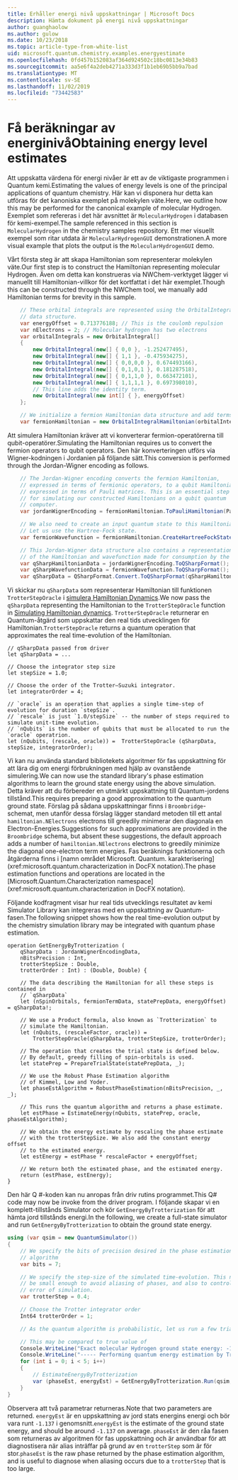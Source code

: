 ```yaml
---
title: Erhåller energi nivå uppskattningar | Microsoft Docs
description: Hämta dokument på energi nivå uppskattningar
author: guanghaolow
ms.author: gulow
ms.date: 10/23/2018
ms.topic: article-type-from-white-list
uid: microsoft.quantum.chemistry.examples.energyestimate
ms.openlocfilehash: 0fd457b152083af364d924502c18bc0813e34b83
ms.sourcegitcommit: aa5e6f4a2deb4271a333d3f1b1eb69b5bb9a7bad
ms.translationtype: MT
ms.contentlocale: sv-SE
ms.lasthandoff: 11/02/2019
ms.locfileid: "73442583"
---
```

# <a name="obtaining-energy-level-estimates"></a><span data-ttu-id="99e33-103">Få beräkningar av energinivå</span><span class="sxs-lookup"><span data-stu-id="99e33-103">Obtaining energy level estimates</span></span>
<span data-ttu-id="99e33-104">Att uppskatta värdena för energi nivåer är ett av de viktigaste programmen i Quantum kemi.</span><span class="sxs-lookup"><span data-stu-id="99e33-104">Estimating the values of energy levels is one of the principal applications of quantum chemistry.</span></span> <span data-ttu-id="99e33-105">Här kan vi disponera hur detta kan utföras för det kanoniska exemplet på molekylen väte.</span><span class="sxs-lookup"><span data-stu-id="99e33-105">Here, we outline how this may be performed for the canonical example of molecular Hydrogen.</span></span> <span data-ttu-id="99e33-106">Exemplet som refereras i det här avsnittet är `MolecularHydrogen` i databasen för kemi-exempel.</span><span class="sxs-lookup"><span data-stu-id="99e33-106">The sample referenced in this section is `MolecularHydrogen` in the chemistry samples repository.</span></span> <span data-ttu-id="99e33-107">Ett mer visuellt exempel som ritar utdata är `MolecularHydrogenGUI` demonstrationen.</span><span class="sxs-lookup"><span data-stu-id="99e33-107">A more visual example that plots the output is the `MolecularHydrogenGUI` demo.</span></span>

<span data-ttu-id="99e33-108">Vårt första steg är att skapa Hamiltonian som representerar molekylen väte.</span><span class="sxs-lookup"><span data-stu-id="99e33-108">Our first step is to construct the Hamiltonian representing molecular Hydrogen.</span></span> <span data-ttu-id="99e33-109">Även om detta kan konstrueras via NWChem-verktyget lägger vi manuellt till Hamiltonian-villkor för det kortfattat i det här exemplet.</span><span class="sxs-lookup"><span data-stu-id="99e33-109">Though this can be constructed through the NWChem tool, we manually add Hamiltonian terms for brevity in this sample.</span></span>

```csharp
    // These orbital integrals are represented using the OrbitalIntegral
    // data structure.
    var energyOffset = 0.713776188; // This is the coulomb repulsion
    var nElectrons = 2; // Molecular hydrogen has two electrons
    var orbitalIntegrals = new OrbitalIntegral[]
    {
        new OrbitalIntegral(new[] { 0,0 }, -1.252477495),
        new OrbitalIntegral(new[] { 1,1 }, -0.475934275),
        new OrbitalIntegral(new[] { 0,0,0,0 }, 0.674493166),
        new OrbitalIntegral(new[] { 0,1,0,1 }, 0.181287518),
        new OrbitalIntegral(new[] { 0,1,1,0 }, 0.663472101),
        new OrbitalIntegral(new[] { 1,1,1,1 }, 0.697398010),
        // This line adds the identity term.
        new OrbitalIntegral(new int[] { }, energyOffset)
    };

    // We initialize a fermion Hamiltonian data structure and add terms to it.
    var fermionHamiltonian = new OrbitalIntegralHamiltonian(orbitalIntegrals).ToFermionHamiltonian();
```

<span data-ttu-id="99e33-110">Att simulera Hamiltonian kräver att vi konverterar fermion-operatörerna till qubit-operatörer.</span><span class="sxs-lookup"><span data-stu-id="99e33-110">Simulating the Hamiltonian requires us to convert the fermion operators to qubit operators.</span></span> <span data-ttu-id="99e33-111">Den här konverteringen utförs via Wigner-kodningen i Jordanien på följande sätt.</span><span class="sxs-lookup"><span data-stu-id="99e33-111">This conversion is performed through the Jordan-Wigner encoding as follows.</span></span>

```csharp
    // The Jordan-Wigner encoding converts the fermion Hamiltonian, 
    // expressed in terms of fermionic operators, to a qubit Hamiltonian,
    // expressed in terms of Pauli matrices. This is an essential step
    // for simulating our constructed Hamiltonians on a qubit quantum
    // computer.
    var jordanWignerEncoding = fermionHamiltonian.ToPauliHamiltonian(Pauli.QubitEncoding.JordanWigner);

    // We also need to create an input quantum state to this Hamiltonian.
    // Let us use the Hartree-Fock state.
    var fermionWavefunction = fermionHamiltonian.CreateHartreeFockState(nElectrons);

    // This Jordan-Wigner data structure also contains a representation 
    // of the Hamiltonian and wavefunction made for consumption by the Q# operations.
    var qSharpHamiltonianData = jordanWignerEncoding.ToQSharpFormat();
    var qSharpWavefunctionData = fermionWavefunction.ToQSharpFormat();
    var qSharpData = QSharpFormat.Convert.ToQSharpFormat(qSharpHamiltonianData, qSharpWavefunctionData);
```

<span data-ttu-id="99e33-112">Vi skickar nu `qSharpData` som representerar Hamiltonian till funktionen `TrotterStepOracle` i [simulera Hamiltonian Dynamics](xref:microsoft.quantum.libraries.standard.algorithms).</span><span class="sxs-lookup"><span data-stu-id="99e33-112">We now pass the `qSharpData` representing the Hamiltonian to the `TrotterStepOracle` function in [Simulating Hamiltonian dynamics](xref:microsoft.quantum.libraries.standard.algorithms).</span></span> <span data-ttu-id="99e33-113">`TrotterStepOracle` returnerar en Quantum-åtgärd som uppskattar den real tids utvecklingen för Hamiltonian.</span><span class="sxs-lookup"><span data-stu-id="99e33-113">`TrotterStepOracle` returns a quantum operation that approximates the real time-evolution of the Hamiltonian.</span></span>

```qsharp
// qSharpData passed from driver
let qSharpData = ... 

// Choose the integrator step size
let stepSize = 1.0;

// Choose the order of the Trotter—Suzuki integrator.
let integratorOrder = 4;

// `oracle` is an operation that applies a single time-step of evolution for duration `stepSize`.
// `rescale` is just `1.0/stepSize` -- the number of steps required to simulate unit-time evolution.
// `nQubits` is the number of qubits that must be allocated to run the `oracle` operatrion.
let (nQubits, (rescale, oracle)) =  TrotterStepOracle (qSharpData, stepSize, integratorOrder);
```

<span data-ttu-id="99e33-114">Vi kan nu använda standard bibliotekets algoritmer för fas uppskattning för att lära dig om energi förbrukningen med hjälp av ovanstående simulering.</span><span class="sxs-lookup"><span data-stu-id="99e33-114">We can now use the standard library's phase estimation algorithms to learn the ground state energy using the above simulation.</span></span> <span data-ttu-id="99e33-115">Detta kräver att du förbereder en utmärkt uppskattning till Quantum-jordens tillstånd.</span><span class="sxs-lookup"><span data-stu-id="99e33-115">This requires preparing a good approximation to the quantum ground state.</span></span> <span data-ttu-id="99e33-116">Förslag på sådana uppskattningar finns i `Broombridge`-schemat, men utanför dessa förslag lägger standard metoden till ett antal `hamiltonian.NElectrons` electrons till greedily minimerar den diagonala en Electron-Energies.</span><span class="sxs-lookup"><span data-stu-id="99e33-116">Suggestions for such approximations are provided in the `Broombridge` schema, but absent these suggestions, the default approach adds a number of `hamiltonian.NElectrons` electrons to  greedily minimize the diagonal one-electron term energies.</span></span> <span data-ttu-id="99e33-117">Fas beräknings funktionerna och åtgärderna finns i [namn området Microsoft. Quantum. karakterisering](xref:microsoft.quantum.characterization in DocFX notation).</span><span class="sxs-lookup"><span data-stu-id="99e33-117">The phase estimation functions and operations are located in the [Microsoft.Quantum.Characterization namespace](xref:microsoft.quantum.characterization in DocFX notation).</span></span>

<span data-ttu-id="99e33-118">Följande kodfragment visar hur real tids utvecklings resultatet av kemi Simulator Library kan integreras med en uppskattning av Quantum-fasen.</span><span class="sxs-lookup"><span data-stu-id="99e33-118">The following snippet shows how the real time-evolution output by the chemistry simulation library may be integrated with quantum phase estimation.</span></span>

```qsharp
operation GetEnergyByTrotterization (
    qSharpData : JordanWignerEncodingData, 
    nBitsPrecision : Int, 
    trotterStepSize : Double, 
    trotterOrder : Int) : (Double, Double) {
    
    // The data describing the Hamiltonian for all these steps is contained in
    // `qSharpData`
    let (nSpinOrbitals, fermionTermData, statePrepData, energyOffset) = qSharpData!;
    
    // We use a Product formula, also known as `Trotterization` to
    // simulate the Hamiltonian.
    let (nQubits, (rescaleFactor, oracle)) = 
        TrotterStepOracle(qSharpData, trotterStepSize, trotterOrder);
    
    // The operation that creates the trial state is defined below.
    // By default, greedy filling of spin-orbitals is used.
    let statePrep = PrepareTrialState(statePrepData, _);
    
    // We use the Robust Phase Estimation algorithm
    // of Kimmel, Low and Yoder.
    let phaseEstAlgorithm = RobustPhaseEstimation(nBitsPrecision, _, _);
    
    // This runs the quantum algorithm and returns a phase estimate.
    let estPhase = EstimateEnergy(nQubits, statePrep, oracle, phaseEstAlgorithm);
    
    // We obtain the energy estimate by rescaling the phase estimate
    // with the trotterStepSize. We also add the constant energy offset
    // to the estimated energy.
    let estEnergy = estPhase * rescaleFactor + energyOffset;
    
    // We return both the estimated phase, and the estimated energy.
    return (estPhase, estEnergy);
}
```

<span data-ttu-id="99e33-119">Den här Q #-koden kan nu anropas från driv rutins programmet.</span><span class="sxs-lookup"><span data-stu-id="99e33-119">This Q# code may now be invoke from the driver program.</span></span> <span data-ttu-id="99e33-120">I följande skapar vi en komplett-tillstånds Simulator och kör `GetEnergyByTrotterization` för att hämta jord tillstånds energi.</span><span class="sxs-lookup"><span data-stu-id="99e33-120">In the following, we create a full-state simulator and run `GetEnergyByTrotterization` to obtain the ground state energy.</span></span>

```csharp
using (var qsim = new QuantumSimulator())
{
    // We specify the bits of precision desired in the phase estimation 
    // algorithm
    var bits = 7;

    // We specify the step-size of the simulated time-evolution. This needs to
    // be small enough to avoid aliasing of phases, and also to control the
    // error of simulation.
    var trotterStep = 0.4;

    // Choose the Trotter integrator order
    Int64 trotterOrder = 1;

    // As the quantum algorithm is probabilistic, let us run a few trials.

    // This may be compared to true value of
    Console.WriteLine("Exact molecular Hydrogen ground state energy: -1.137260278.\n");
    Console.WriteLine("----- Performing quantum energy estimation by Trotter simulation algorithm");
    for (int i = 0; i < 5; i++)
    {
        // EstimateEnergyByTrotterization
        var (phaseEst, energyEst) = GetEnergyByTrotterization.Run(qsim, qSharpData, bits, trotterStep, trotterOrder).Result;
    }
}
```

<span data-ttu-id="99e33-121">Observera att två parametrar returneras.</span><span class="sxs-lookup"><span data-stu-id="99e33-121">Note that two parameters are returned.</span></span> <span data-ttu-id="99e33-122">`energyEst` är en uppskattning av jord stats energins energi och bör vara runt `-1.137` i genomsnitt.</span><span class="sxs-lookup"><span data-stu-id="99e33-122">`energyEst` is the estimate of the ground state energy, and should be around `-1.137` on average.</span></span> <span data-ttu-id="99e33-123">`phaseEst` är den råa fasen som returneras av algoritmen för fas uppskattning och är användbar för att diagnostisera när alias inträffar på grund av en `trotterStep` som är för stor.</span><span class="sxs-lookup"><span data-stu-id="99e33-123">`phaseEst` is the raw phase returned by the phase estimation algorithm, and is useful to diagnose when aliasing occurs due to a `trotterStep` that is too large.</span></span>
